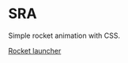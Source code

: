 # SRA
Simple rocket animation with CSS.


<a href="https://rawcdn.githack.com/agiksyah/SRA/8f5cd7f2b2ec73e74ccb2be65690efbfaafcc045/index.html">Rocket launcher</a>
